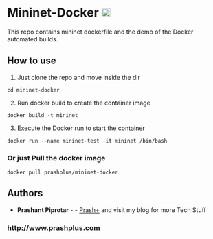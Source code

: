 # Mininet-Docker [<img alt="Build Status" src="https://travis-ci.org/prashplus/mininet-docker.svg?branch=master" height="20">][travis-url]

This repo contains mininet dockerfile and the demo of the Docker automated builds.

## How to use
1. Just clone the repo and move inside the dir 
```
cd mininet-docker
```

2. Run docker build to create the container image
```
docker build -t mininet
```

3. Execute the Docker run to start the container
```
docker run --name mininet-test -it mininet /bin/bash
```
### Or just Pull the docker image
```
docker pull prashplus/mininet-docker
```


## Authors

* **Prashant Piprotar** - - [Prash+](https://github.com/prashplus)
and visit my blog for more Tech Stuff
### http://www.prashplus.com

[travis-url]: https://travis-ci.org/prashplus/mininet-docker

